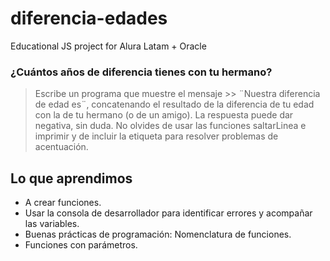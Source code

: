 # diferencia-edades
Educational JS project for Alura Latam + Oracle

### ¿Cuántos años de diferencia tienes con tu hermano?

 > Escribe un programa que muestre el mensaje >> ¨Nuestra diferencia de edad es¨, concatenando el resultado de la diferencia de tu edad con la de tu hermano (o de un amigo). La respuesta puede dar negativa, sin duda. No olvides de usar las funciones saltarLinea e imprimir y de incluir la etiqueta <meta> para resolver problemas de acentuación. 






## Lo que aprendimos
- A crear funciones.
- Usar la consola de desarrollador para identificar errores y acompañar las variables.
- Buenas prácticas de programación: Nomenclatura de funciones.
- Funciones con parámetros.